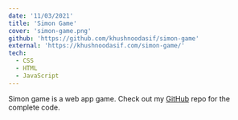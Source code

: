 ```yaml
---
date: '11/03/2021'
title: 'Simon Game'
cover: 'simon-game.png'
github: 'https://github.com/khushnoodasif/simon-game'
external: 'https://khushnoodasif.com/simon-game/'
tech:
  - CSS
  - HTML
  - JavaScript
---
```


Simon game is a web app game. Check out my [GitHub](https://github.com/khushnoodasif/simon-game) repo for the complete code.
